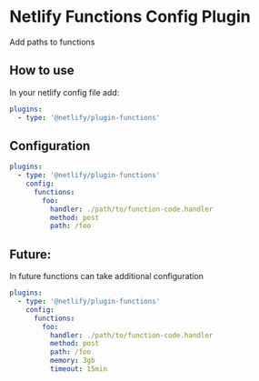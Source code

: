 # Netlify Functions Config Plugin

Add paths to functions

## How to use

In your netlify config file add:

```yml
plugins:
  - type: '@netlify/plugin-functions'
```

## Configuration

```yml
plugins:
  - type: '@netlify/plugin-functions'
    config:
      functions:
        foo:
          handler: ./path/to/function-code.handler
          method: post
          path: /foo
```

## Future:

In future functions can take additional configuration

```yml
plugins:
  - type: '@netlify/plugin-functions'
    config:
      functions:
        foo:
          handler: ./path/to/function-code.handler
          method: post
          path: /foo
          memory: 3gb
          timeout: 15min
```
